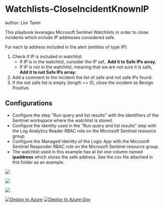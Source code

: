 # Watchlists-CloseIncidentKnownIP
author: Lior Tamir

This playbook levarages Microsoft Sentinel Watchlists in order to close incidents which include IP addresses considered safe.

For each Ip address included in the alert (entities of type IP):
1. Check if IP is included in watchlist.
    * If IP is in the watchlist, consider the IP saf,. **Add it to Safe IPs array.**
    * If IP is not in the watchlist, meaning that we are not sure it is safe, **Add it to not Safe IPs array.**
2. Add a comment to the incident the list of safe and not safe IPs found.
3. If the not safe list is empty (length == 0), close the incident as Benign Positive.

## Configurations
* Configure the step "Run query and list results" with the identifiers of the Sentinel workspace where the watchlist is stored.
* Configure the identity used in the "Run query and list results" step with the Log Analytics Reader RBAC role on the Microsoft Sentinel resource group.
* Configure the Managed Idenitty of the Logic App with the Microsoft Sentinel Responder RBAC role on the Microsoft Sentinel resource group.
* The watchlist used in this example has at list one column named **ipaddress** which stores the safe address. See the csv file attached in this folder as an example.

![](https://raw.githubusercontent.com/Azure/Azure-Sentinel/master/Solutions/Watchlists%20Utilities/Playbooks/Watchlist-CloseIncidentKnownIPs/images/designerLight1.png)

![](https://raw.githubusercontent.com/Azure/Azure-Sentinel/master/Solutions/Watchlists%20Utilities/Playbooks/Watchlist-CloseIncidentKnownIPs/images/designerLight2.png)

![](https://raw.githubusercontent.com/Azure/Azure-Sentinel/master/Solutions/Watchlists%20Utilities/Playbooks/Watchlist-CloseIncidentKnownIPs/images/commentLight.png)


[![Deploy to Azure](https://aka.ms/deploytoazurebutton)](https://portal.azure.com/#create/Microsoft.Template/uri/https%3A%2F%2Fraw.githubusercontent.com%2FAzure%2FAzure-Sentinel%2Fmaster%2FSolutions%2FWatchlists%20Utilities%2FPlaybooks%2FWatchlist-CloseIncidentKnownIPs%2Fazuredeploy.json) [![Deploy to Azure Gov](https://aka.ms/deploytoazuregovbutton)](https://portal.azure.us/#create/Microsoft.Template/uri/https%3A%2F%2Fraw.githubusercontent.com%2FAzure%2FAzure-Sentinel%2Fmaster%2FSolutions%2FWatchlists%20Utilities%2FPlaybooks%2FWatchlist-CloseIncidentKnownIPs%2Fazuredeploy.json)

